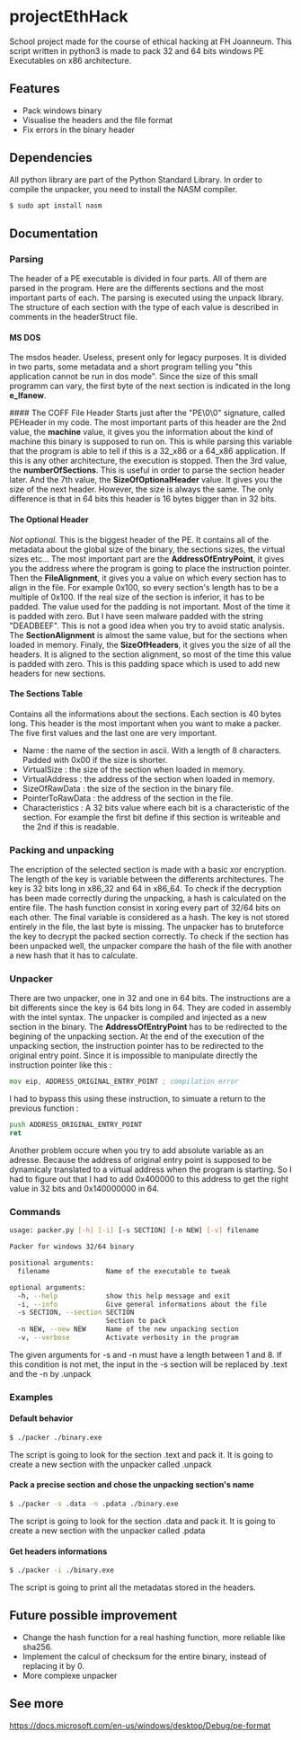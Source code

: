 # projectEthHack
School project made for the course of ethical hacking at FH Joanneum.
This script written in python3 is made to pack 32 and 64 bits windows PE Executables on x86 architecture.

## Features
- Pack windows binary
- Visualise the headers and the file format
- Fix errors in the binary header

## Dependencies
All python library are part of the Python Standard Library.
In order to compile the unpacker, you need to install the NASM compiler.
```sh
$ sudo apt install nasm
```

## Documentation
### Parsing
The header of a PE executable is divided in four parts.
All of them are parsed in the program. Here are the differents sections and the most important parts of each.
The parsing is executed using the unpack library. The structure of each section with the type of each value is described in comments in the headerStruct file.

#### MS DOS
The msdos header. Useless, present only for legacy purposes. It is divided in two parts, some metadata and a short program telling you "this application cannot be run in dos mode".
Since the size of this small programm can vary, the first byte of the next section is indicated in the long **e_lfanew**.

#### The COFF File Header
Starts just after the "PE\0\0" signature, called PEHeader in my code.
The most important parts of this header are the 2nd value, the **machine** value, it gives you the information about the kind of machine this binary is supposed to run on. This is while parsing this variable that the program is able to tell if this is a 32_x86 or a 64_x86 application. If this is any other architecture, the execution is stopped.
Then the 3rd value, the **numberOfSections**. This is useful in order to parse the section header later.
And the 7th value, the **SizeOfOptionalHeader** value. It gives you the size of the next header. However, the size is always the same. The only difference is that in 64 bits this header is 16 bytes bigger than in 32 bits.

#### The Optional Header
*Not optional.*
This is the biggest header of the PE. It contains all of the metadata about the global size of the binary, the sections sizes, the virtual sizes etc...
The most important part are the **AddressOfEntryPoint**, it gives you the address where the program is going to place the instruction pointer.
Then the **FileAlignment**, it gives you a value on which every section has to align in the file. For example 0x100, so every section's length has to be a multiple of 0x100. If the real size of the section is inferior, it has to be padded. The value used for the padding is not important. Most of the time it is padded with zero. But I have seen malware padded with the string "DEADBEEF". This is not a good idea when you try to avoid static analysis. The **SectionAlignment** is almost the same value, but for the sections when loaded in memory.
Finaly, the **SizeOfHeaders**, it gives you the size of all the headers. It is aligned to the section alignment, so most of the time this value is padded with zero. This is this padding space which is used to add new headers for new sections.

#### The Sections Table
Contains all the informations about the sections.
Each section is 40 bytes long. This header is the most important when you want to make a packer. The five first values and the last one are very important.
- Name : the name of the section in ascii. With a length of 8 characters. Padded with 0x00 if the size is shorter.
- VirtualSize : the size of the section when loaded in memory.
- VirtualAddress : the address of the section when loaded in memory.
- SizeOfRawData : the size of the section in the binary file.
- PointerToRawData : the address of the section in the file.
- Characteristics : A 32 bits value where each bit is a characteristic of the section. For example the first bit define if this section is writeable and the 2nd if this is readable.

### Packing and unpacking
The encription of the selected section is made with a basic xor encryption. The length of the key is variable between the differents architectures. The key is 32 bits long in x86_32 and 64 in x86_64. To check if the decryption has been made correctly during the unpacking, a hash is calculated on the entire file. The hash function consist in xoring every part of 32/64 bits on each other. The final variable is considered as a hash.
The key is not stored entirely in the file, the last byte is missing. The unpacker has to bruteforce the key to decrypt the packed section correctly. To check if the section has been unpacked well, the unpacker compare the hash of the file with another a new hash that it has to calculate.

### Unpacker
There are two unpacker, one in 32 and one in 64 bits. The instructions are a bit differents since the key is 64 bits long in 64. They are coded in assembly with the intel syntax.
The unpacker is compiled and injected as a new section in the binary. The **AddressOfEntryPoint** has to be redirected to the begining of the unpacking section. At the end of the execution of the unpacking section, the instruction pointer has to be redirected to the original entry point. Since it is impossible to manipulate directly the instruction pointer like this : 
```asm
mov eip, ADDRESS_ORIGINAL_ENTRY_POINT ; compilation error
```
I had to bypass this using these instruction, to simuate a return to the previous function :
```asm
push ADDRESS_ORIGINAL_ENTRY_POINT
ret
```
Another problem occure when you try to add absolute variable as an adresse. Because the address of original entry point is supposed to be dynamicaly translated to a virtual address when the program is starting. So I had to figure out that I had to add 0x400000 to this address to get the right value in 32 bits and 0x140000000 in 64.

### Commands
```sh
usage: packer.py [-h] [-i] [-s SECTION] [-n NEW] [-v] filename

Packer for windows 32/64 binary

positional arguments:
  filename              Name of the executable to tweak

optional arguments:
  -h, --help            show this help message and exit
  -i, --info            Give general informations about the file
  -s SECTION, --section SECTION
                        Section to pack
  -n NEW, --new NEW     Name of the new unpacking section
  -v, --verbose         Activate verbosity in the program
```
The given arguments for -s and -n must have a length between 1 and 8. If this condition is not met, the input in the -s section will be replaced by .text and the -n by .unpack

### Examples
#### Default behavior
```sh
$ ./packer ./binary.exe
```
The script is going to look for the section .text and pack it. It is going to create a new section with the unpacker called .unpack
#### Pack a precise section and chose the unpacking section's name
```sh
$ ./packer -s .data -n .pdata ./binary.exe
```
The script is going to look for the section .data and pack it. It is going to create a new section with the unpacker called .pdata
#### Get headers informations
```sh
$ ./packer -i ./binary.exe
```
The script is going to print all the metadatas stored in the headers.

## Future possible improvement
- Change the hash function for a real hashing function, more reliable like sha256.
- Implement the calcul of checksum for the entire binary, instead of replacing it by 0.
- More complexe unpacker

## See more
https://docs.microsoft.com/en-us/windows/desktop/Debug/pe-format